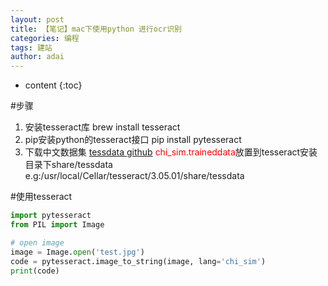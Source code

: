 ```yaml
---
layout: post
title: 【笔记】mac下使用python 进行ocr识别
categories: 编程
tags: 建站
author: adai
---
```


* content
{:toc}


#步骤
1. 安装tesseract库 brew install tesseract
2. pip安装python的tesseract接口 pip install pytesseract
3. 下载中文数据集 [tessdata github](https://github.com/tesseract-ocr/tessdata)  <font color='#ff0000'>chi_sim.traineddata</font>放置到tesseract安装目录下share/tessdata e.g:/usr/local/Cellar/tesseract/3.05.01/share/tessdata


#使用tesseract
```python
import pytesseract
from PIL import Image

# open image
image = Image.open('test.jpg')
code = pytesseract.image_to_string(image, lang='chi_sim')
print(code)
```
